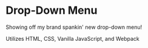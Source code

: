 # Drop-Down Menu

Showing off my brand spankin' new drop-down menu!

Utilizes HTML, CSS, Vanilla JavaScript, and Webpack
